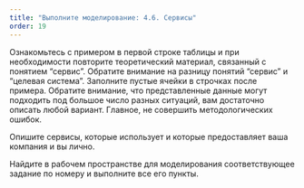 ```yaml
---
title: "Выполните моделирование: 4.6. Сервисы"
order: 19
---
```




Ознакомьтесь с примером в первой строке таблицы и при необходимости повторите теоретический материал, связанный с понятием “сервис”. Обратите внимание на разницу понятий “сервис” и “целевая система”. Заполните пустые ячейки в строчках после примера. Обратите внимание, что представленные данные могут подходить под большое число разных ситуаций, вам достаточно описать любой вариант. Главное, не совершить методологических ошибок.

Опишите сервисы, которые использует и которые предоставляет ваша компания и вы лично.

Найдите в рабочем пространстве для моделирования соответствующее задание по номеру и выполните все его пункты.

